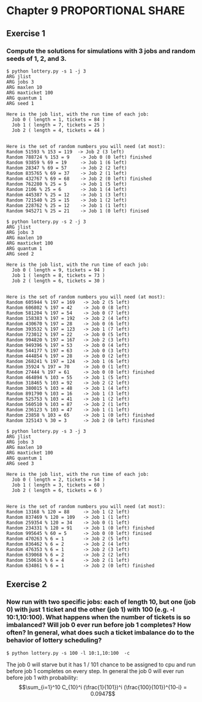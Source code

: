 # Chapter 9 PROPORTIONAL SHARE

## Exercise 1

### Compute the solutions for simulations with 3 jobs and random seeds of 1, 2, and 3.

```
$ python lottery.py -s 1 -j 3
ARG jlist 
ARG jobs 3
ARG maxlen 10
ARG maxticket 100
ARG quantum 1
ARG seed 1

Here is the job list, with the run time of each job: 
  Job 0 ( length = 1, tickets = 84 )
  Job 1 ( length = 7, tickets = 25 )
  Job 2 ( length = 4, tickets = 44 )


Here is the set of random numbers you will need (at most):
Random 51593 % 153 = 119  -> Job 2 (3 left)
Random 788724 % 153 = 9    -> Job 0 (0 left) finished
Random 93859 % 69 = 19     -> Job 1 (6 left)
Random 28347 % 69 = 57     -> Job 2 (2 left) 
Random 835765 % 69 = 37    -> Job 2 (1 left)
Random 432767 % 69 = 68    -> Job 2 (0 left) finished
Random 762280 % 25 = 5     -> Job 1 (5 left)
Random 2106 % 25 = 6       -> Job 1 (4 left)
Random 445387 % 25 = 12    -> Job 1 (3 left)
Random 721540 % 25 = 15    -> Job 1 (2 left)
Random 228762 % 25 = 12    -> Job 1 (1 left)
Random 945271 % 25 = 21    -> Job 1 (0 left) finised
```

```
$ python lottery.py -s 2 -j 3
ARG jlist 
ARG jobs 3
ARG maxlen 10
ARG maxticket 100
ARG quantum 1
ARG seed 2

Here is the job list, with the run time of each job: 
  Job 0 ( length = 9, tickets = 94 )
  Job 1 ( length = 8, tickets = 73 )
  Job 2 ( length = 6, tickets = 30 )


Here is the set of random numbers you will need (at most):
Random 605944 % 197 = 169   -> Job 2 (5 left)
Random 606802 % 197 = 42    -> Job 0 (8 left)
Random 581204 % 197 = 54    -> Job 0 (7 left)
Random 158383 % 197 = 192   -> Job 2 (4 left)
Random 430670 % 197 = 28    -> Job 0 (6 left)
Random 393532 % 197 = 123   -> Job 1 (7 left)
Random 723012 % 197 = 22    -> Job 0 (5 left)
Random 994820 % 197 = 167   -> Job 2 (3 left)
Random 949396 % 197 = 53    -> Job 0 (4 left)
Random 544177 % 197 = 63    -> Job 0 (3 left)
Random 444854 % 197 = 28    -> Job 0 (2 left)
Random 268241 % 197 = 124   -> Job 1 (6 left)
Random 35924 % 197 = 70     -> Job 0 (1 left)
Random 27444 % 197 = 61     -> Job 0 (0 left) finished
Random 464894 % 103 = 55    -> Job 1 (5 left)
Random 318465 % 103 = 92    -> Job 2 (2 left)
Random 380015 % 103 = 48    -> Job 1 (4 left)
Random 891790 % 103 = 16    -> Job 1 (3 left)
Random 525753 % 103 = 41    -> Job 1 (2 left)
Random 560510 % 103 = 87    -> Job 2 (1 left)
Random 236123 % 103 = 47    -> Job 1 (1 left)
Random 23858 % 103 = 65     -> Job 1 (0 left) finished
Random 325143 % 30 = 3      -> Job 2 (0 left) finished
```

```
$ python lottery.py -s 3 -j 3
ARG jlist 
ARG jobs 3
ARG maxlen 10
ARG maxticket 100
ARG quantum 1
ARG seed 3

Here is the job list, with the run time of each job: 
  Job 0 ( length = 2, tickets = 54 )
  Job 1 ( length = 3, tickets = 60 )
  Job 2 ( length = 6, tickets = 6 )


Here is the set of random numbers you will need (at most):
Random 13168 % 120 = 88     -> Job 1 (2 left)
Random 837469 % 120 = 109   -> Job 1 (1 left)
Random 259354 % 120 = 34    -> Job 0 (1 left)
Random 234331 % 120 = 91    -> Job 1 (0 left) finished
Random 995645 % 60 = 5      -> Job 0 (0 left) finised
Random 470263 % 6 = 1       -> Job 2 (5 left)
Random 836462 % 6 = 2       -> Job 2 (4 left)
Random 476353 % 6 = 1       -> Job 2 (3 left)
Random 639068 % 6 = 2       -> Job 2 (2 left)
Random 150616 % 6 = 4       -> Job 2 (1 left)
Random 634861 % 6 = 1       -> Job 2 (0 left) finished
```

## Exercise 2

### Now run with two specific jobs: each of length 10, but one (job 0) with just 1 ticket and the other (job 1) with 100 (e.g. -l 10:1,10:100). What happens when the number of tickets is so imbalanced? Will job 0 ever run before job 1 completes? How often? In general, what does such a ticket imbalance do to the behavior of lottery scheduling?

`$ python lottery.py -s 100 -l 10:1,10:100  -c`

The job 0 will starve but it has 1 / 101 chance to be assigned to cpu and run before job 1 completes on every step.
In general the job 0 will ever run before job 1 with probability: $$\sum_{i=1}^10 C_{10}^i (\frac{1}{101})^i (\frac{100}{101})^{10-i} = 0.0947$$
